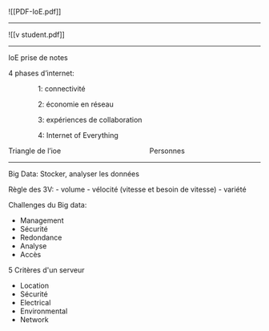 ![[PDF-IoE.pdf]]

---
![[v student.pdf]]

---



IoE prise de notes

4 phases d’internet:

               1: connectivité

               2: économie en réseau

               3: expériences de collaboration

               4: Internet of Everything

Triangle de l’ioe                                             Personnes

---

Big Data:
	Stocker, analyser les données

Règle des 3V:
	- volume
	- vélocité (vitesse et besoin de vitesse)
	- variété

Challenges du Big data:
- Management
- Sécurité
- Redondance
- Analyse
- Accès

5 Critères d'un serveur
- Location
- Sécurité
- Electrical
- Environmental
- Network
